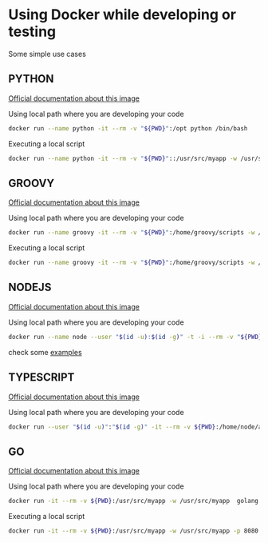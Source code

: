 # Using Docker while developing or testing

Some simple use cases

## PYTHON

[Official documentation about this image](https://hub.docker.com/_/python)

Using local path where you are developing your code

```bash
docker run --name python -it --rm -v "${PWD}":/opt python /bin/bash
```

Executing a local script

```bash
docker run --name python -it --rm -v "${PWD}"::/usr/src/myapp -w /usr/src/myapp python python <script> <script-args>
```

## GROOVY

[Official documentation about this image](https://hub.docker.com/_/groovy)

Using local path where you are developing your code

```bash
docker run --name groovy -it --rm -v "${PWD}":/home/groovy/scripts -w /home/groovy/scripts groovy /bin/bash
```

Executing a local script

```bash
docker run --name groovy -it --rm -v "${PWD}":/home/groovy/scripts -w /home/groovy/scripts groovy groovy <script> <script-args>
```

## NODEJS

[Official documentation about this image](https://hub.docker.com/_/node)

Using local path where you are developing your code

```bash
docker run --name node --user "$(id -u):$(id -g)" -t -i --rm -v "${PWD}":/usr/src -w /usr/src node:slim /bin/bash
```

check some [examples](./nodejs/examples/)

## TYPESCRIPT

[Official documentation about this image](https://hub.docker.com/_/microsoft-devcontainers-typescript-node)

Using local path where you are developing your code

```bash
docker run --user "$(id -u)":"$(id -g)" -it --rm -v ${PWD}:/home/node/app -w /home/node/app  mcr.microsoft.com/devcontainers/typescript-node /bin/bash
```

## GO

[Official documentation about this image](https://hub.docker.com/_/golang)

Using local path where you are developing your code

```bash
docker run -it --rm -v ${PWD}:/usr/src/myapp -w /usr/src/myapp  golang /bin/bash
```

Executing a local script

```bash
docker run -it --rm -v ${PWD}:/usr/src/myapp -w /usr/src/myapp -p 8080:8080  golang go run .
```
